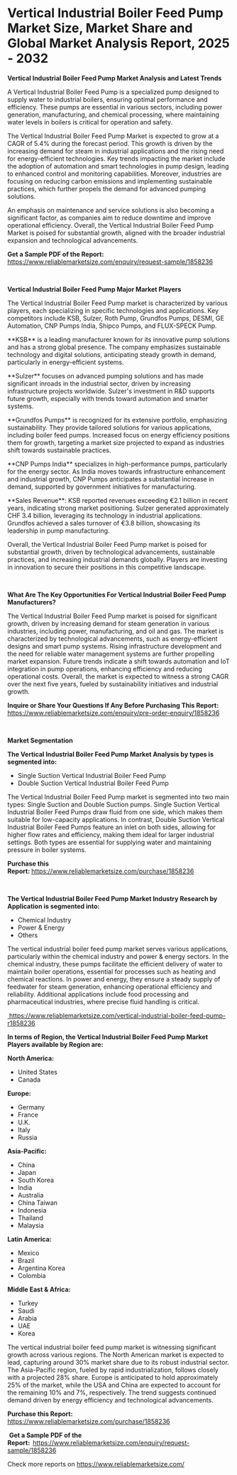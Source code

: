 <p><h1>Vertical Industrial Boiler Feed Pump Market Size, Market Share and Global Market Analysis Report, 2025 - 2032</h1></p><p><strong>Vertical Industrial Boiler Feed Pump Market Analysis and Latest Trends</strong></p>
<p><p>A Vertical Industrial Boiler Feed Pump is a specialized pump designed to supply water to industrial boilers, ensuring optimal performance and efficiency. These pumps are essential in various sectors, including power generation, manufacturing, and chemical processing, where maintaining water levels in boilers is critical for operation and safety.</p><p>The Vertical Industrial Boiler Feed Pump Market is expected to grow at a CAGR of 5.4% during the forecast period. This growth is driven by the increasing demand for steam in industrial applications and the rising need for energy-efficient technologies. Key trends impacting the market include the adoption of automation and smart technologies in pump design, leading to enhanced control and monitoring capabilities. Moreover, industries are focusing on reducing carbon emissions and implementing sustainable practices, which further propels the demand for advanced pumping solutions. </p><p>An emphasis on maintenance and service solutions is also becoming a significant factor, as companies aim to reduce downtime and improve operational efficiency. Overall, the Vertical Industrial Boiler Feed Pump Market is poised for substantial growth, aligned with the broader industrial expansion and technological advancements.</p></p>
<p><strong>Get a Sample PDF of the Report:&nbsp;</strong> <a href="https://www.reliablemarketsize.com/enquiry/request-sample/1858236?utm_campaign=2843&utm_medium=2&utm_source=Github&utm_content=ia&utm_term=28022025&utm_id=vertical-industrial-boiler-feed-pump">https://www.reliablemarketsize.com/enquiry/request-sample/1858236</a></p>
<p>&nbsp;</p>
<p><strong>Vertical Industrial Boiler Feed Pump Major Market Players</strong></p>
<p><p>The Vertical Industrial Boiler Feed Pump market is characterized by various players, each specializing in specific technologies and applications. Key competitors include KSB, Sulzer, Roth Pump, Grundfos Pumps, DESMI, GE Automation, CNP Pumps India, Shipco Pumps, and FLUX-SPECK Pump.</p><p>**KSB** is a leading manufacturer known for its innovative pump solutions and has a strong global presence. The company emphasizes sustainable technology and digital solutions, anticipating steady growth in demand, particularly in energy-efficient systems. </p><p>**Sulzer** focuses on advanced pumping solutions and has made significant inroads in the industrial sector, driven by increasing infrastructure projects worldwide. Sulzer's investment in R&D supports future growth, especially with trends toward automation and smarter systems.</p><p>**Grundfos Pumps** is recognized for its extensive portfolio, emphasizing sustainability. They provide tailored solutions for various applications, including boiler feed pumps. Increased focus on energy efficiency positions them for growth, targeting a market size projected to expand as industries shift towards sustainable practices.</p><p>**CNP Pumps India** specializes in high-performance pumps, particularly for the energy sector. As India moves towards infrastructure enhancement and industrial growth, CNP Pumps anticipates a substantial increase in demand, supported by government initiatives for manufacturing.</p><p>**Sales Revenue**: KSB reported revenues exceeding €2.1 billion in recent years, indicating strong market positioning. Sulzer generated approximately CHF 3.4 billion, leveraging its technology in industrial applications. Grundfos achieved a sales turnover of €3.8 billion, showcasing its leadership in pump manufacturing.</p><p>Overall, the Vertical Industrial Boiler Feed Pump market is poised for substantial growth, driven by technological advancements, sustainable practices, and increasing industrial demands globally. Players are investing in innovation to secure their positions in this competitive landscape.</p></p>
<p>&nbsp;</p>
<p><strong>What Are The Key Opportunities For Vertical Industrial Boiler Feed Pump Manufacturers?</strong></p>
<p><p>The Vertical Industrial Boiler Feed Pump market is poised for significant growth, driven by increasing demand for steam generation in various industries, including power, manufacturing, and oil and gas. The market is characterized by technological advancements, such as energy-efficient designs and smart pump systems. Rising infrastructure development and the need for reliable water management systems are further propelling market expansion. Future trends indicate a shift towards automation and IoT integration in pump operations, enhancing efficiency and reducing operational costs. Overall, the market is expected to witness a strong CAGR over the next five years, fueled by sustainability initiatives and industrial growth.</p></p>
<p><strong>Inquire or Share Your Questions If Any Before Purchasing This Report:</strong> <a href="https://www.reliablemarketsize.com/enquiry/pre-order-enquiry/1858236?utm_campaign=2843&utm_medium=2&utm_source=Github&utm_content=ia&utm_term=28022025&utm_id=vertical-industrial-boiler-feed-pump">https://www.reliablemarketsize.com/enquiry/pre-order-enquiry/1858236</a></p>
<p>&nbsp;</p>
<p><strong>Market Segmentation</strong></p>
<p><strong>The Vertical Industrial Boiler Feed Pump Market Analysis by types is segmented into:</strong></p>
<p><ul><li>Single Suction Vertical Industrial Boiler Feed Pump</li><li>Double Suction Vertical Industrial Boiler Feed Pump</li></ul></p>
<p><p>The Vertical Industrial Boiler Feed Pump market is segmented into two main types: Single Suction and Double Suction pumps. Single Suction Vertical Industrial Boiler Feed Pumps draw fluid from one side, which makes them suitable for low-capacity applications. In contrast, Double Suction Vertical Industrial Boiler Feed Pumps feature an inlet on both sides, allowing for higher flow rates and efficiency, making them ideal for larger industrial settings. Both types are essential for supplying water and maintaining pressure in boiler systems.</p></p>
<p><strong>Purchase this Report:&nbsp;</strong><a href="https://www.reliablemarketsize.com/purchase/1858236?utm_campaign=2843&utm_medium=2&utm_source=Github&utm_content=ia&utm_term=28022025&utm_id=vertical-industrial-boiler-feed-pump">https://www.reliablemarketsize.com/purchase/1858236</a></p>
<p>&nbsp;</p>
<p><strong>The Vertical Industrial Boiler Feed Pump Market Industry Research by Application is segmented into:</strong></p>
<p><ul><li>Chemical Industry</li><li>Power & Energy</li><li>Others</li></ul></p>
<p><p>The vertical industrial boiler feed pump market serves various applications, particularly within the chemical industry and power & energy sectors. In the chemical industry, these pumps facilitate the efficient delivery of water to maintain boiler operations, essential for processes such as heating and chemical reactions. In power and energy, they ensure a steady supply of feedwater for steam generation, enhancing operational efficiency and reliability. Additional applications include food processing and pharmaceutical industries, where precise fluid handling is critical.</p></p>
<p><a href="https://www.reliablemarketsize.com/vertical-industrial-boiler-feed-pump-r1858236?utm_campaign=2843&utm_medium=2&utm_source=Github&utm_content=ia&utm_term=28022025&utm_id=vertical-industrial-boiler-feed-pump">&nbsp;https://www.reliablemarketsize.com/vertical-industrial-boiler-feed-pump-r1858236</a></p>
<p><strong>In terms of Region, the Vertical Industrial Boiler Feed Pump Market Players available by Region are:</strong></p>
<p>
    <p> <strong> North America: </strong>
        <ul>
            <li>United States</li>
            <li>Canada</li>
        </ul>
        </p> 
    <p> <strong> Europe: </strong>
        <ul>
            <li>Germany</li>
            <li>France</li>
            <li>U.K.</li>
            <li>Italy</li>
            <li>Russia</li>
        </ul>
        </p> 
    <p> <strong> Asia-Pacific: </strong>
        <ul>
            <li>China</li>
            <li>Japan</li>
            <li>South Korea</li>
            <li>India</li>
            <li>Australia</li>
            <li>China Taiwan</li>
            <li>Indonesia</li>
            <li>Thailand</li>
            <li>Malaysia</li>
        </ul>
        </p> 
    <p> <strong> Latin America: </strong>
        <ul>
            <li>Mexico</li>
            <li>Brazil</li>
            <li>Argentina Korea</li>
            <li>Colombia</li>
        </ul>
        </p> 
    <p> <strong> Middle East & Africa: </strong>
        <ul>
            <li>Turkey</li>
            <li>Saudi</li>
            <li>Arabia</li>
            <li>UAE</li>
            <li>Korea</li>
        </ul>
    </p>
    </p>
<p><p>The vertical industrial boiler feed pump market is witnessing significant growth across various regions. The North American market is expected to lead, capturing around 30% market share due to its robust industrial sector. The Asia-Pacific region, fueled by rapid industrialization, follows closely with a projected 28% share. Europe is anticipated to hold approximately 25% of the market, while the USA and China are expected to account for the remaining 10% and 7%, respectively. The trend suggests continued demand driven by energy efficiency and technological advancements.</p></p>
<p><strong>Purchase this Report: </strong><a href="https://www.reliablemarketsize.com/purchase/1858236?utm_campaign=2843&utm_medium=2&utm_source=Github&utm_content=ia&utm_term=28022025&utm_id=vertical-industrial-boiler-feed-pump">https://www.reliablemarketsize.com/purchase/1858236</a></p>
<p>&nbsp;<strong>Get a Sample PDF of the Report:&nbsp;&nbsp;</strong><a href="https://www.reliablemarketsize.com/enquiry/request-sample/1858236?utm_campaign=2843&utm_medium=2&utm_source=Github&utm_content=ia&utm_term=28022025&utm_id=vertical-industrial-boiler-feed-pump">https://www.reliablemarketsize.com/enquiry/request-sample/1858236</a></p>
<p><strong></strong></p>
<p>Check more reports on <a href="https://www.reliablemarketsize.com/?utm_campaign=2843&utm_medium=2&utm_source=Github&utm_content=ia&utm_term=28022025&utm_id=vertical-industrial-boiler-feed-pump">https://www.reliablemarketsize.com/</a></p>